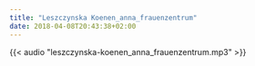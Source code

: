 ```yaml
---
title: "Leszczynska Koenen_anna_frauenzentrum"
date: 2018-04-08T20:43:38+02:00
---
```


{{< audio "leszczynska-koenen_anna_frauenzentrum.mp3" >}}